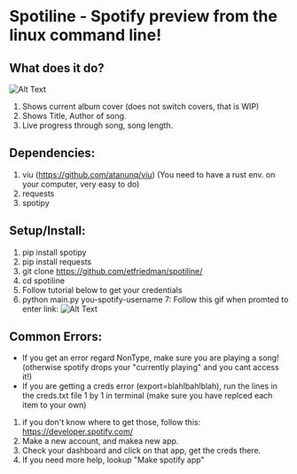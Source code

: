 # Spotiline - Spotify preview from the linux command line!

## What does it do?

![Alt Text](https://i.imgur.com/y4bJpdj.gif)
1. Shows current album cover (does not switch covers, that is WIP)
2. Shows Title, Author of song.
3. Live progress through song, song length.

## Dependencies:
1. viu (https://github.com/atanunq/viu) (You need to have a rust env. on your computer, very easy to do)
2. requests
3. spotipy

## Setup/Install:
1. pip install spotipy
2. pip install requests
3. git clone https://github.com/etfriedman/spotiline/
4. cd spotiline
5. Follow tutorial below to get your credentials 
6. python main.py you-spotify-username
7: Follow this gif when promted to enter link:
![Alt Text](https://github.com/etfriedman/command-line-spotify-player/blob/master/setup1.gif)

## Common Errors:
- If you get an error regard NonType, make sure you are playing a song! (otherwise spotify drops your "currently playing" and you cant access it!)
- If you are getting a creds error (export=blahlbahlblah), run the lines in the creds.txt file 1 by 1 in terminal (make sure you have replced each item to your own)
1. if you don't know where to get those, follow this: https://developer.spotify.com/
2. Make a new account, and makea new app.
3. Check your dashboard and click on that app, get the creds there.
4. If you need more help, lookup "Make spotify app"

